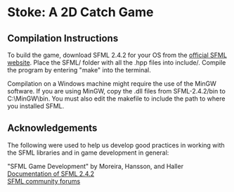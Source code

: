 # Stoke: A 2D Catch Game

## Compilation Instructions

To build the game, download SFML 2.4.2 for your OS from the [official SFML website](https://www.sfml-dev.org/download.php). Place the SFML/ folder with all the .hpp files into include/. Compile the program by entering "make" into the terminal.

Compilation on a Windows machine might require the use of the MinGW software. If you are using MinGW, copy the .dll files from  SFML-2.4.2/bin to C:\MinGW\bin. You must also edit the makefile to include the path to where you installed SFML.

## Acknowledgements

The following were used to help us develop good practices in working with the SFML libraries and in game development in general:

"SFML Game Development" by Moreira, Hansson, and Haller<br/>
[Documentation of SFML 2.4.2](https://www.sfml-dev.org/documentation/2.4.2/)<br/>
[SFML community forums](https://en.sfml-dev.org/forums/index.php)
